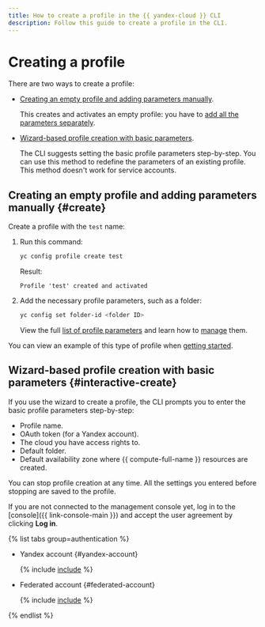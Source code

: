 ```yaml
---
title: How to create a profile in the {{ yandex-cloud }} CLI
description: Follow this guide to create a profile in the CLI.
---
```


# Creating a profile

There are two ways to create a profile:
- [Creating an empty profile and adding parameters manually](#create).

   This creates and activates an empty profile: you have to [add all the parameters separately](manage-properties.md).
- [Wizard-based profile creation with basic parameters](#interactive-create).

   The CLI suggests setting the basic profile parameters step-by-step. You can use this method to redefine the parameters of an existing profile. This method doesn't work for service accounts.

## Creating an empty profile and adding parameters manually {#create}

Create a profile with the `test` name:
1. Run this command:

   ```bash
   yc config profile create test
   ```

   Result:

   ```text
   Profile 'test' created and activated
   ```


1. Add the necessary profile parameters, such as a folder:

   ```bash
   yc config set folder-id <folder ID>
   ```

   View the full [list of profile parameters](../../concepts/core-properties.md) and learn how to [manage](manage-properties.md) them.

You can view an example of this type of profile when [getting started](../../quickstart.md).

## Wizard-based profile creation with basic parameters {#interactive-create}



If you use the wizard to create a profile, the CLI prompts you to enter the basic profile parameters step-by-step:
* Profile name.
* OAuth token (for a Yandex account).
* The cloud you have access rights to.
* Default folder.
* Default availability zone where {{ compute-full-name }} resources are created.

You can stop profile creation at any time. All the settings you entered before stopping are saved to the profile.


If you are not connected to the management console yet, log in to the [console]({{ link-console-main }}) and accept the user agreement by clicking **Log in**.

{% list tabs group=authentication %}

- Yandex account {#yandex-account}

   {% include [include](../../../_includes/cli/create-profile.md) %}

- Federated account {#federated-account}

   {% include [include](../../../_includes/cli/auth-federated-user.md) %}

{% endlist %}
